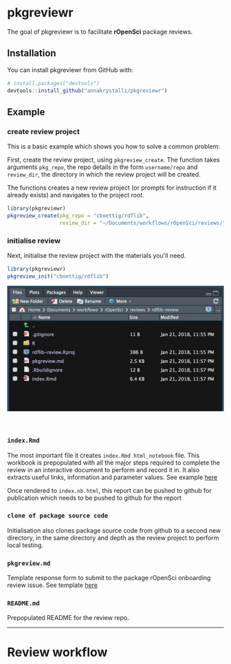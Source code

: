# pkgreviewr

The goal of pkgreviewr is to facilitate **rOpenSci** package reviews.

## Installation

You can install pkgreviewr from GitHub with:


``` r
# install.packages("devtools")
devtools::install_github("annakrystalli/pkgreviewr")
```

## Example

### create review project

This is a basic example which shows you how to solve a common problem:


First, create the review project, using `pkgreview_create`. The function takes arguments `pkg_repo`, the repo details in the form `username/repo` and `review_dir`,
the directory in which the review project will be created.

The functions creates a new review project (or prompts for instruction if it already exists) and navigates to the project root.

``` r
library(pkgreviewr)
pkgreview_create(pkg_repo = "cboettig/rdflib", 
                 review_dir = "~/Documents/workflows/rOpenSci/reviews/")
```

### initialise review

Next, initialise the review project with the materials you'll need.

``` r
library(pkgreviewr)
pkgreview_init("cboettig/rdflib")

```
![](inst/assets/proj_structure.png)

<br>

### `index.Rmd` 

The most important file it creates `index.Rmd html_notebook` file. This workbook is prepopulated with all the major steps required to complete the review in an interactive document to perform and record it in. It also extracts useful links, information and parameter values. See example [here](https://github.com/annakrystalli/pkgreviewr/blob/master/inst/examples/example-review-index.Rmd)

Once rendered to `index.nb.html`, this report can be pushed to github for publication which needs to be pushed to github for the report

### `clone of package source code` 

Initialisation also clones package source code from github to a second new directory, in the same directory and depth as the review project to perform local testing.


### `pkgreview.md` 

Template response form to submit to the package rOpenSci onboarding review issue. See template [here](https://github.com/annakrystalli/pkgreviewr/blob/master/inst/examples/example-review-index.Rmd) 

### `README.md` 

Prepopulated README for the review repo.

***

# Review workflow

